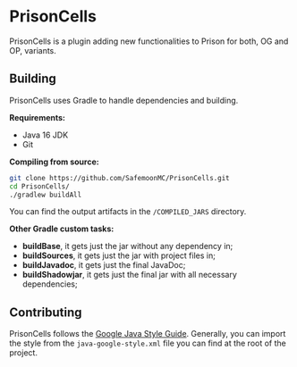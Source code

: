 # PrisonCells

PrisonCells is a plugin adding new functionalities to Prison for both, OG and OP, variants.

## Building

PrisonCells uses Gradle to handle dependencies and building.

**Requirements:**

- Java 16 JDK
- Git

**Compiling from source:**

```sh
git clone https://github.com/SafemoonMC/PrisonCells.git
cd PrisonCells/
./gradlew buildAll
```

You can find the output artifacts in the `/COMPILED_JARS` directory.

**Other Gradle custom tasks:**

- **buildBase**, it gets just the jar without any dependency in;
- **buildSources**, it gets just the jar with project files in;
- **buildJavadoc**, it gets just the final JavaDoc;
- **buildShadowjar**, it gets just the final jar with all necessary dependencies;

## Contributing

PrisonCells follows the [Google Java Style Guide](https://google.github.io/styleguide/javaguide.html).
Generally, you can import the style from the `java-google-style.xml` file you can find at the root of
the project.